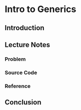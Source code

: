 # Intro to Generics

## Introduction

## Lecture Notes

### Problem

### Source Code

### Reference

## Conclusion
